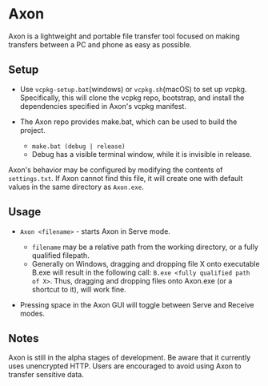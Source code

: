 # Axon
Axon is a lightweight and portable file transfer tool focused on making transfers between a PC and phone as easy as possible.

## Setup
- Use ````vcpkg-setup.bat````(windows) or ````vcpkg.sh````(macOS) to set up vcpkg. Specifically, this will clone the vcpkg repo, bootstrap, and install the dependencies specified in Axon's vcpkg manifest.

- The Axon repo provides make.bat, which can be used to build the project.
  - ````make.bat (debug | release)```` 
  - Debug has a visible terminal window, while it is invisible in release. 

Axon's behavior may be configured by modifying the contents of ````settings.txt````. If Axon cannot find this file, it will create one with default values in the same directory as ````Axon.exe````.

## Usage
- ````Axon <filename>```` - starts Axon in Serve mode.
  - ````filename```` may be a relative path from the working directory, or a fully qualified filepath. 
  - Generally on Windows, dragging and dropping file X onto executable B.exe will result in the following call: ````B.exe <fully qualified path of X>````. Thus, dragging and dropping files onto Axon.exe (or a shortcut to it), will work fine.

- Pressing space in the Axon GUI will toggle between Serve and Receive modes.

## Notes
Axon is still in the alpha stages of development. Be aware that it currently uses unencrypted HTTP. Users are encouraged to avoid using Axon to transfer sensitive data.
